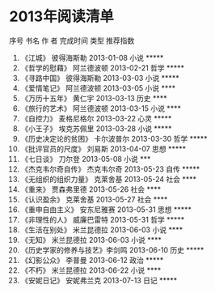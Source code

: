 # 2013年阅读清单
序号 书名                   作    者     完成时间    类型   推荐指数
1.  《江城》                彼得海斯勒   2013-01-08  小说    \*\*\*\*\*
2.  《哲学的慰藉》          阿兰德波顿   2013-02-21   哲学   \*\*\*\*\*
3.  《寻路中国》            彼得海斯勒   2013-03-03   小说   \*\*\*\*\*
4.  《爱情笔记》            阿兰德波顿   2013-03-05   小说   \*\*\*\*
5.  《万历十五年》          黄仁宇       2013-03-13   历史   \*\*\*\*
6.  《旅行的艺术》          阿兰德波顿   2013-03-15   小说   \*\*\*\*
7.  《自控力》              麦格尼格尔   2013-03-22   心灵   \*\*\*\*\*
8.  《小王子》              埃克苏佩里   2013-03-28   小说   \*\*\*\*\*
9.  《历史决定论的贫困》     卡尔波普尔   2013-03-30   哲学   \*\*\*\*\*
10. 《批评官员的尺度》       刘易斯       2013-04-07   思想   \*\*\*\*\*
11.  《七日谈》             刀尔登       2013-05-08   小说   \*\*\*
12.  《杰克韦尔奇自传》      杰克韦尔奇   2013-05-23   自传   \*\*\*\*\*
13.  《无组织的组织力量》    克莱舍基     2013-05-24   社会   \*\*\*\*
14.  《重来》               贾森弗里德   2013-05-26    社会   \*\*\*\*
15.  《认识盈余》           克莱舍基     2013-05-27    社会   \*\*\*\*
16.  《重申自由主义》       安东尼雅赛   2013-05-31    思想  \*\*\*\*\*
17.  《非理性的人》         威廉巴雷特   2013-05-31    哲学  \*\*\*\*\*
18.  《生活在别处》         米兰昆德拉   2013-06-03    小说  \*\*\*\*
19.  《无知》               米兰昆德拉  2013-06-03     小说  \*\*\*\*
20.  《历史学家的修养与技艺》李剑鸣	   2013-06-10     历史  \*\*\*\*\*
21.  《幻影公众》            李普曼     2013-06-12     政治  \*\*\*\*\*
22.  《不朽》                米兰昆德拉 2013-06-22     小说  \*\*\*\*
23.  《安妮日记》            安妮弗兰克  2013-07-13    日记  \*\*\*\*\*
